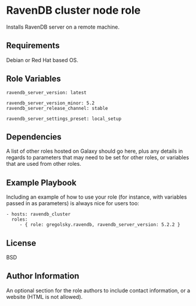 RavenDB cluster node role
=========

Installs RavenDB server on a remote machine.

Requirements
------------

Debian or Red Hat based OS.

Role Variables
--------------

```
ravendb_server_version: latest

ravendb_server_version_minor: 5.2
ravendb_server_release_channel: stable

ravendb_server_settings_preset: local_setup
```

Dependencies
------------

A list of other roles hosted on Galaxy should go here, plus any details in regards to parameters that may need to be set for other roles, or variables that are used from other roles.

Example Playbook
----------------

Including an example of how to use your role (for instance, with variables passed in as parameters) is always nice for users too:

    - hosts: ravendb_cluster
      roles:
         - { role: gregolsky.ravendb, ravendb_server_version: 5.2.2 }

License
-------

BSD

Author Information
------------------

An optional section for the role authors to include contact information, or a website (HTML is not allowed).
